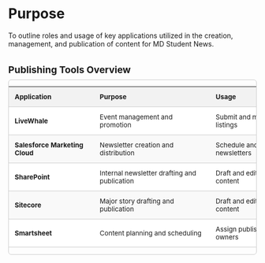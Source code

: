 # Purpose 
To outline roles and usage of key applications utilized in the creation, management, and publication of content for MD Student News.


<section class="tools-overview">
  <h3>Publishing Tools Overview</h3>
  <div class="table-container">
    <table class="tools-table">
      <thead>
        <tr>
          <th>Application</th>
          <th>Purpose</th>
          <th>Usage</th>
        </tr>
      </thead>
      <tbody>
        <tr>
          <td><strong>LiveWhale</strong></td>
          <td>Event management and promotion</td>
          <td>Submit and manage event listings</td>
        </tr>
        <tr>
          <td><strong>Salesforce Marketing Cloud</strong></td>
          <td>Newsletter creation and distribution</td>
          <td>Schedule and send newsletters</td>
        </tr>
        <tr>
          <td><strong>SharePoint</strong></td>
          <td>Internal newsletter drafting and publication</td>
          <td>Draft and edit newsletter content</td>
        </tr>
        <tr>
          <td><strong>Sitecore</strong></td>
          <td>Major story drafting and publication</td>
          <td>Draft and edit newsletter content</td>
        </tr>
        <tr>
          <td><strong>Smartsheet</strong></td>
          <td>Content planning and scheduling</td>
          <td>Assign publish dates and owners</td>
        </tr>
      </tbody>
    </table>
  </div>
</section>

<style>
.tools-overview {
  margin: 2rem 0;
}

.tools-overview h3 {
  margin-bottom: 0.5rem;
  font-size: 1.2rem;
}

.table-container {
  overflow-x: auto;
  border: 1px solid #ccc;
  border-radius: 6px;
}

.tools-table {
  width: 100%;
  border-collapse: collapse;
  min-width: 600px;
  font-size: 0.95em;
}

.tools-table thead {
  background-color: #f2f2f2;
}

.tools-table th,
.tools-table td {
  text-align: left;
  padding: 0.75rem;
  border-bottom: 1px solid #ccc;
}

.tools-table tbody tr:nth-child(even) {
  background-color: #f9f9f9;
}

.tools-table tbody tr:nth-child(odd) {
  background-color: #ffffff;
}

</style>  